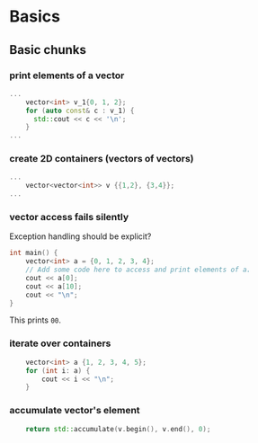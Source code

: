 # Basics

## Basic chunks

### print elements of a vector
```c++
...
    vector<int> v_1{0, 1, 2};
    for (auto const& c : v_1) {
      std::cout << c << '\n';
    }
...
```

### create 2D containers (vectors of vectors)
```c++
...
    vector<vector<int>> v {{1,2}, {3,4}};
...
```

### vector access fails silently
Exception handling should be explicit?
```c++
int main() {
    vector<int> a = {0, 1, 2, 3, 4};
    // Add some code here to access and print elements of a.
    cout << a[0];
    cout << a[10];
    cout << "\n";
}
```
This prints `00`.

### iterate over containers
```c++
    vector<int> a {1, 2, 3, 4, 5};
    for (int i: a) {
        cout << i << "\n";
    }
```

### accumulate vector's element
```c++
    return std::accumulate(v.begin(), v.end(), 0);
```
